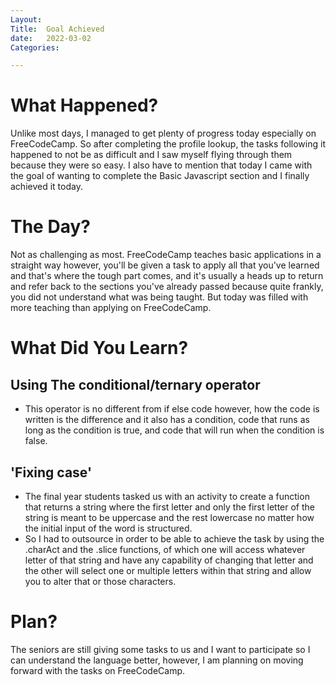 ```yaml
---
Layout:
Title:  Goal Achieved
date:   2022-03-02
Categories:

---
```


# What Happened?
Unlike most days, I managed to get plenty of progress today especially on FreeCodeCamp. So after completing the profile lookup, the tasks following it happened to not be as difficult and I saw myself flying through them because they were so easy. I also have to mention that today I came with the goal of wanting to complete the Basic Javascript section and I finally achieved it today.

# The Day?
Not as challenging as most. FreeCodeCamp teaches basic applications in a straight way however, you'll be given a task to apply all that you've learned and that's where the tough part comes, and it's usually a heads up to return and refer back to the sections you've already passed because quite frankly, you did not understand what was being taught. But today was filled with more teaching than applying on FreeCodeCamp.

# What Did You Learn?
## Using The conditional/ternary operator
- This operator is no different from if else code however, how the code is written is the difference and it also has a condition, code that runs as long as the condition is true, and code that will run when the condition is false.

## 'Fixing case'
- The final year students tasked us with an activity to create a function that returns a string where the first letter and only the first letter of the string is meant to be uppercase and the rest lowercase no matter how the initial input of the word is structured.
- So I had to outsource in order to be able to achieve the task by using the .charAct and the .slice functions, of which one will access whatever letter of that string and have any capability of changing that letter and the other will select one or multiple letters within that string and allow you to alter that or those characters.

# Plan?
The seniors are still giving some tasks to us and I want to participate so I can understand the language better, however, I am planning on moving forward with the tasks on FreeCodeCamp.
